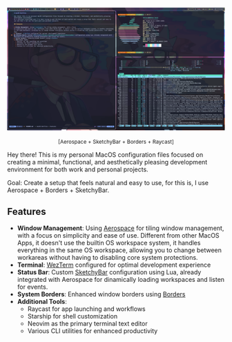 ![ScreenShot](./assets/screenshot.png)
<center><span style="font-size: 12px;">[Aerospace + SketchyBar + Borders + Raycast]</span></center>

Hey there! This is my personal MacOS configuration files focused on creating a minimal, functional, and aesthetically pleasing development environment for both work and personal projects.

Goal: Create a setup that feels natural and easy to use, for this is, I use Aerospace + Borders + SketchyBar.

## Features

- **Window Management**: Using [Aerospace](https://github.com/nikitabobko/aerospace) for tiling window management, with a focus on simplicity and ease of use. Different from other MacOS Apps, it doesn't use the builtin OS workspace system, it handles everything in the same OS workspace, allowing you to change between workareas without having to disabling core system protections.
- **Terminal**: [WezTerm](https://wezfurlong.org/wezterm/) configured for optimal development experience
- **Status Bar**: Custom [SketchyBar](https://github.com/FelixKratz/SketchyBar) configuration using Lua, already integrated with Aerospace for dinamically loading workspaces and listen for events.
- **System Borders**: Enhanced window borders using [Borders](https://github.com/FelixKratz/borders)
- **Additional Tools**:
  - Raycast for app launching and workflows
  - Starship for shell customization
  - Neovim as the primary terminal text editor
  - Various CLI utilities for enhanced productivity

